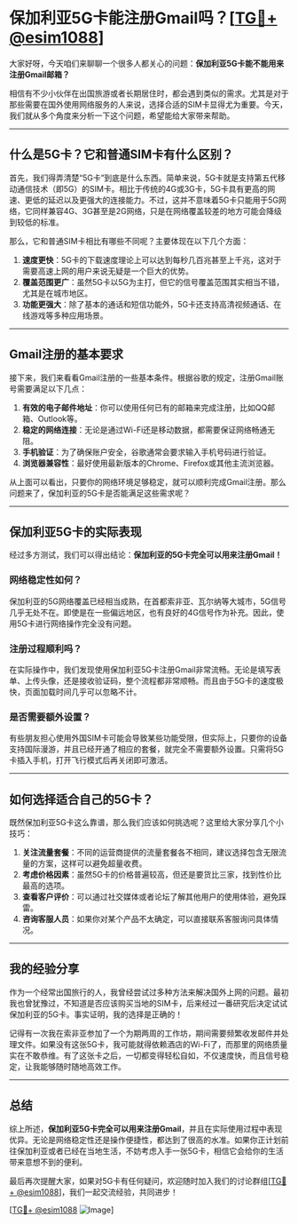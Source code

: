 # 保加利亚5G卡能注册Gmail吗？[[TG💪+ @esim1088](https://t.me/s/esim1088)]

大家好呀，今天咱们来聊聊一个很多人都关心的问题：**保加利亚5G卡能不能用来注册Gmail邮箱？**  

相信有不少小伙伴在出国旅游或者长期居住时，都会遇到类似的需求。尤其是对于那些需要在国外使用网络服务的人来说，选择合适的SIM卡显得尤为重要。今天，我们就从多个角度来分析一下这个问题，希望能给大家带来帮助。

---

## 什么是5G卡？它和普通SIM卡有什么区别？

首先，我们得弄清楚“5G卡”到底是什么东西。简单来说，5G卡就是支持第五代移动通信技术（即5G）的SIM卡。相比于传统的4G或3G卡，5G卡具有更高的网速、更低的延迟以及更强大的连接能力。不过，这并不意味着5G卡只能用于5G网络，它同样兼容4G、3G甚至是2G网络，只是在网络覆盖较差的地方可能会降级到较低的标准。

那么，它和普通SIM卡相比有哪些不同呢？主要体现在以下几个方面：

1. **速度更快**：5G卡的下载速度理论上可以达到每秒几百兆甚至上千兆，这对于需要高速上网的用户来说无疑是一个巨大的优势。
2. **覆盖范围更广**：虽然5G卡以5G为主打，但它的信号覆盖范围其实相当不错，尤其是在城市地区。
3. **功能更强大**：除了基本的通话和短信功能外，5G卡还支持高清视频通话、在线游戏等多种应用场景。

---

## Gmail注册的基本要求

接下来，我们来看看Gmail注册的一些基本条件。根据谷歌的规定，注册Gmail账号需要满足以下几点：

1. **有效的电子邮件地址**：你可以使用任何已有的邮箱来完成注册，比如QQ邮箱、Outlook等。
2. **稳定的网络连接**：无论是通过Wi-Fi还是移动数据，都需要保证网络畅通无阻。
3. **手机验证**：为了确保账户安全，谷歌通常会要求输入手机号码进行验证。
4. **浏览器兼容性**：最好使用最新版本的Chrome、Firefox或其他主流浏览器。

从上面可以看出，只要你的网络环境足够稳定，就可以顺利完成Gmail注册。那么问题来了，保加利亚的5G卡是否能满足这些需求呢？

---

## 保加利亚5G卡的实际表现

经过多方测试，我们可以得出结论：**保加利亚的5G卡完全可以用来注册Gmail！**

### 网络稳定性如何？
保加利亚的5G网络覆盖已经相当成熟，在首都索非亚、瓦尔纳等大城市，5G信号几乎无处不在。即使是在一些偏远地区，也有良好的4G信号作为补充。因此，使用5G卡进行网络操作完全没有问题。

### 注册过程顺利吗？
在实际操作中，我们发现使用保加利亚5G卡注册Gmail非常流畅。无论是填写表单、上传头像，还是接收验证码，整个流程都非常顺畅。而且由于5G卡的速度极快，页面加载时间几乎可以忽略不计。

### 是否需要额外设置？
有些朋友担心使用外国SIM卡可能会导致某些功能受限，但实际上，只要你的设备支持国际漫游，并且已经开通了相应的套餐，就完全不需要额外设置。只需将5G卡插入手机，打开飞行模式后再关闭即可激活。

---

## 如何选择适合自己的5G卡？

既然保加利亚5G卡这么靠谱，那么我们应该如何挑选呢？这里给大家分享几个小技巧：

1. **关注流量套餐**：不同的运营商提供的流量套餐各不相同，建议选择包含无限流量的方案，这样可以避免超量收费。
2. **考虑价格因素**：虽然5G卡的价格普遍较高，但还是要货比三家，找到性价比最高的选项。
3. **查看客户评价**：可以通过社交媒体或者论坛了解其他用户的使用体验，避免踩雷。
4. **咨询客服人员**：如果你对某个产品不太确定，可以直接联系客服询问具体情况。

---

## 我的经验分享

作为一个经常出国旅行的人，我曾经尝试过多种方法来解决国外上网的问题。最初我也曾犹豫过，不知道是否应该购买当地的SIM卡，后来经过一番研究后决定试试保加利亚的5G卡。事实证明，我的选择是正确的！

记得有一次我在索非亚参加了一个为期两周的工作坊，期间需要频繁收发邮件并处理文件。如果没有这张5G卡，我可能就得依赖酒店的Wi-Fi了，而那里的网络质量实在不敢恭维。有了这张卡之后，一切都变得轻松自如，不仅速度快，而且信号稳定，让我能够随时随地高效工作。

---

## 总结

综上所述，**保加利亚5G卡完全可以用来注册Gmail**，并且在实际使用过程中表现优异。无论是网络稳定性还是操作便捷性，都达到了很高的水准。如果你正计划前往保加利亚或者已经在当地生活，不妨考虑入手一张5G卡，相信它会给你的生活带来意想不到的便利。

最后再次提醒大家，如果对5G卡有任何疑问，欢迎随时加入我们的讨论群组[[TG💪+ @esim1088](https://t.me/s/esim1088)]，我们一起交流经验，共同进步！

[[TG💪+ @esim1088](https://t.me/s/esim1088) ![Image](https://i.postimg.cc/4NQfJmqS/Snipaste-2025-05-13-00-14-12.png)]
